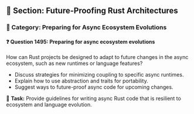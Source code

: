 ## 📘 Section: Future-Proofing Rust Architectures  
### 🔹 Category: Preparing for Async Ecosystem Evolutions  
#### ❓ Question 1495: Preparing for async ecosystem evolutions

How can Rust projects be designed to adapt to future changes in the async ecosystem, such as new runtimes or language features?

- Discuss strategies for minimizing coupling to specific async runtimes.
- Explain how to use abstraction and traits for portability.
- Suggest ways to future-proof async code for upcoming changes.

🔧 **Task:** Provide guidelines for writing async Rust code that is resilient to ecosystem and language evolution.
